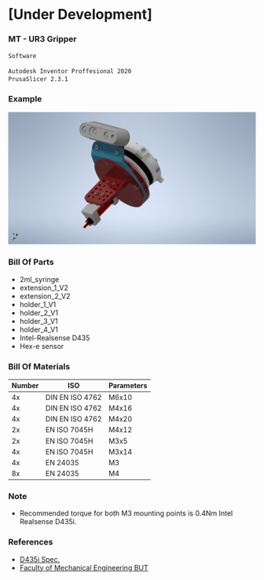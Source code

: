 # [Under Development]
### MT - UR3 Gripper

```javascript
Software
```
```
Autodesk Inventor Proffesional 2020
PrusaSlicer 2.3.1
```
### Example
![plot](docs/screens/Gripper_V1.jpg)

### Bill Of Parts 
* 2ml_syringe
* extension_1_V2
* extension_2_V2
* holder_1_V1
* holder_2_V1
* holder_3_V1
* holder_4_V1
* Intel-Realsense D435
* Hex-e sensor

### Bill Of Materials 
Number | ISO | Parameters
------------ | ------------- | -------------
4x | DIN EN ISO 4762 | M6x10
4x | DIN EN ISO 4762 | M4x16
4x | DIN EN ISO 4762 | M4x20
2x | EN ISO 7045H | M4x12
2x | EN ISO 7045H | M3x5
4x | EN ISO 7045H | M3x14
4x | EN 24035 | M3
8x | EN 24035 | M4

### Note
* Recommended torque for both M3 mounting points is 0.4Nm Intel Realsense D435i.

### References
* [D435i Spec.](https://www.intelrealsense.com/depth-camera-d435i/)
* [Faculty of Mechanical Engineering BUT](https://www.fme.vutbr.cz/en)
